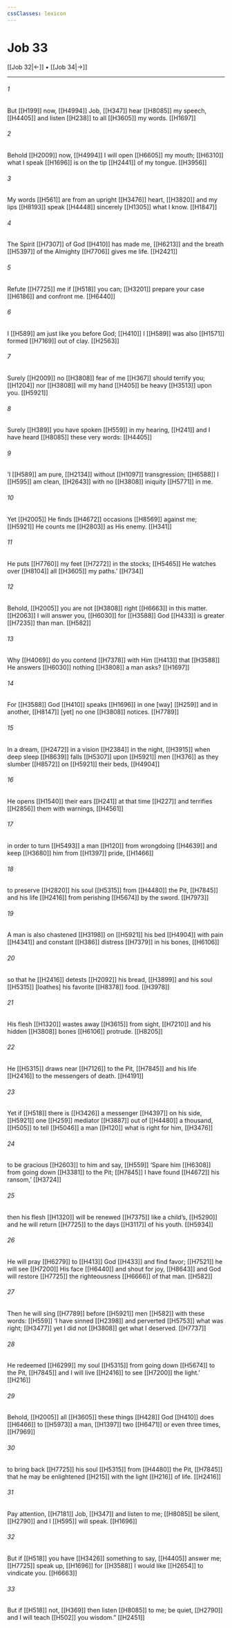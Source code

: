 ```yaml
---
cssClasses: lexicon
---
```


# Job 33

[[Job 32|←]] • [[Job 34|→]]

---

###### 1
But [[H199]] now, [[H4994]] Job, [[H347]] hear [[H8085]] my speech, [[H4405]] and listen [[H238]] to all [[H3605]] my words. [[H1697]]

###### 2
Behold [[H2009]] now, [[H4994]] I will open [[H6605]] my mouth; [[H6310]] what I speak [[H1696]] is on the tip [[H2441]] of my tongue. [[H3956]]

###### 3
My words [[H561]] are from an upright [[H3476]] heart, [[H3820]] and my lips [[H8193]] speak [[H4448]] sincerely [[H1305]] what I know. [[H1847]]

###### 4
The Spirit [[H7307]] of God [[H410]] has made me, [[H6213]] and the breath [[H5397]] of the Almighty [[H7706]] gives me life. [[H2421]]

###### 5
Refute [[H7725]] me if [[H518]] you can; [[H3201]] prepare your case [[H6186]] and confront me. [[H6440]]

###### 6
I [[H589]] am just like you before God; [[H410]] I [[H589]] was also [[H1571]] formed [[H7169]] out of clay. [[H2563]]

###### 7
Surely [[H2009]] no [[H3808]] fear of me [[H367]] should terrify you; [[H1204]] nor [[H3808]] will my hand [[H405]] be heavy [[H3513]] upon you. [[H5921]]

###### 8
Surely [[H389]] you have spoken [[H559]] in my hearing, [[H241]] and I have heard [[H8085]] these very words: [[H4405]]

###### 9
‘I [[H589]] am pure, [[H2134]] without [[H1097]] transgression; [[H6588]] I [[H595]] am clean, [[H2643]] with no [[H3808]] iniquity [[H5771]] in me. 

###### 10
Yet [[H2005]] He finds [[H4672]] occasions [[H8569]] against me; [[H5921]] He counts me [[H2803]] as His  enemy. [[H341]]

###### 11
He puts [[H7760]] my feet [[H7272]] in the stocks; [[H5465]] He watches over [[H8104]] all [[H3605]] my paths.’ [[H734]]

###### 12
Behold, [[H2005]] you are not [[H3808]] right [[H6663]] in this matter. [[H2063]] I will answer you, [[H6030]] for [[H3588]] God [[H433]] is greater [[H7235]] than man. [[H582]]

###### 13
Why [[H4069]] do you contend [[H7378]] with Him [[H413]] that [[H3588]] He answers [[H6030]] nothing [[H3808]] a man asks? [[H1697]]

###### 14
For [[H3588]] God [[H410]] speaks [[H1696]] in one [way] [[H259]] and in another, [[H8147]] [yet] no one [[H3808]] notices. [[H7789]]

###### 15
In a dream, [[H2472]] in a vision [[H2384]] in the night, [[H3915]] when deep sleep [[H8639]] falls [[H5307]] upon [[H5921]] men [[H376]] as they slumber [[H8572]] on [[H5921]] their beds, [[H4904]]

###### 16
He opens [[H1540]] their ears [[H241]] at that time [[H227]] and terrifies [[H2856]] them with warnings, [[H4561]]

###### 17
in order to turn [[H5493]] a man [[H120]] from wrongdoing [[H4639]] and keep [[H3680]] him from [[H1397]] pride, [[H1466]]

###### 18
to preserve [[H2820]] his soul [[H5315]] from [[H4480]] the Pit, [[H7845]] and his life [[H2416]] from perishing [[H5674]] by the sword. [[H7973]]

###### 19
A man is also chastened [[H3198]] on [[H5921]] his bed [[H4904]] with pain [[H4341]] and constant [[H386]] distress [[H7379]] in his bones, [[H6106]]

###### 20
so that he [[H2416]] detests [[H2092]] his bread, [[H3899]] and his soul [[H5315]] [loathes] his favorite [[H8378]] food. [[H3978]]

###### 21
His flesh [[H1320]] wastes away [[H3615]] from sight, [[H7210]] and his hidden [[H3808]] bones [[H6106]] protrude. [[H8205]]

###### 22
He [[H5315]] draws near [[H7126]] to the Pit, [[H7845]] and his life [[H2416]] to the messengers of death. [[H4191]]

###### 23
Yet if [[H518]] there is [[H3426]] a messenger [[H4397]] on his side, [[H5921]] one [[H259]] mediator [[H3887]] out of [[H4480]] a thousand, [[H505]] to tell [[H5046]] a man [[H120]] what is right for him, [[H3476]]

###### 24
to be gracious [[H2603]] to him and say, [[H559]] ‘Spare him [[H6308]] from going down [[H3381]] to the Pit; [[H7845]] I have found [[H4672]] his ransom,’ [[H3724]]

###### 25
then his flesh [[H1320]] will be renewed [[H7375]] like a child’s, [[H5290]] and he will return [[H7725]] to the days [[H3117]] of his youth. [[H5934]]

###### 26
He will pray [[H6279]] to [[H413]] God [[H433]] and find favor; [[H7521]] he will see [[H7200]] His face [[H6440]] and shout for joy, [[H8643]] and God will restore [[H7725]] the righteousness [[H6666]] of that man. [[H582]]

###### 27
Then he will sing [[H7789]] before [[H5921]] men [[H582]] with these words: [[H559]] ‘I have sinned [[H2398]] and perverted [[H5753]] what was right; [[H3477]] yet I did not [[H3808]] get what I deserved. [[H7737]]

###### 28
He redeemed [[H6299]] my soul [[H5315]] from going down [[H5674]] to the Pit, [[H7845]] and I will live [[H2416]] to see [[H7200]] the light.’ [[H216]]

###### 29
Behold, [[H2005]] all [[H3605]] these things [[H428]] God [[H410]] does [[H6466]] to [[H5973]] a man, [[H1397]] two [[H6471]] or even three times, [[H7969]]

###### 30
to bring back [[H7725]] his soul [[H5315]] from [[H4480]] the Pit, [[H7845]] that he may be enlightened [[H215]] with the light [[H216]] of life. [[H2416]]

###### 31
Pay attention, [[H7181]] Job, [[H347]] and listen to me; [[H8085]] be silent, [[H2790]] and I [[H595]] will speak. [[H1696]]

###### 32
But if [[H518]] you have [[H3426]] something to say, [[H4405]] answer me; [[H7725]] speak up, [[H1696]] for [[H3588]] I would like [[H2654]] to vindicate you. [[H6663]]

###### 33
But if [[H518]] not, [[H369]] then listen [[H8085]] to me;  be quiet, [[H2790]] and I will teach [[H502]] you wisdom.” [[H2451]]

